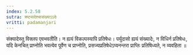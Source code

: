 ```yaml
---
index: 5.2.58
sutra: षष्ट्यादेश्चासंख्याऽऽदेः
vritti: padamanjari
---
```


 संक्यादेस्तु विक्लप एवभवतीति। न ह्ययं विकल्पस्यापि प्रतिषेधः। पर्युदासो ह्ययं संख्यादेः, न विधिर्न प्रतिषेधः, यदि केनचित् प्राप्नोति भवत्येव पूर्वेण च प्राप्नोति, प्रसज्यप्रतिषेधेऽप्यनन्तरा प्राप्तिः प्रतिषिध्यते, न व्यवहिता ॥